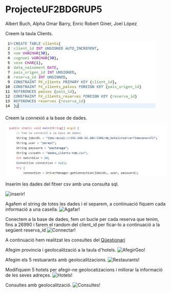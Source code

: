 # ProjecteUF2BDGRUP5
Albert Buch, Alpha Omar Barry, Enric Robert Giner, Joel López

Creem la taula Clients.

![Alt text](https://github.com/Albert-dvn/ProjecteUF2BDGRUP5/blob/main/images/clients.JPG)

Creem la connexió a la base de dades.

![Connexio!](https://github.com/Albert-dvn/ProjecteUF2BDGRUP5/blob/main/images/Connexio.jpg)

Inserim les dades del fitxer csv amb una consulta sql.

![inserir!](https://github.com/Albert-dvn/ProjecteUF2BDGRUP5/blob/main/images//images/Inserir.jpg)

Agafem el string de totes les dades i el separem, a continuació fiquem cada informació a una casella.
![Agafar!](https://github.com/Albert-dvn/ProjecteUF2BDGRUP5/blob/main/images//images/Agafar.jpg)

Conectem a la base de dades, fem un bucle per cada reserva que tenim, fins a 26990 i farem el random del client_id per ficar-lo a continuació a la següent reserva_id
![Connectar!](https://github.com/Albert-dvn/ProjecteUF2BDGRUP5/blob/main/images//images/Connectar.jpg)

A continuació hem realitzat les consultes del [Qüestionari](https://github.com/Albert-dvn/ProjecteUF2BDGRUP5/blob/main/Activitat%20Ac1%20-%20Part%20A.2.sql)

Afegim provincia i geolocalització a la taula d'hotels.
![AfegirGeo!](https://github.com/Albert-dvn/ProjecteUF2BDGRUP5/blob/main/images//images/AfegirGeo.jpg)

Afegim els 5 restuarants amb geolocalitzacions.
![Restaurants!](https://github.com/Albert-dvn/ProjecteUF2BDGRUP5/blob/main/images//images/Restaurants.jpg)

Modifiquem 5 hotels per afegir-ne geolocatizacions i millorar la informació de les seves adreçes.
![Hotels!](https://github.com/Albert-dvn/ProjecteUF2BDGRUP5/blob/main/images//images/Hotels.jpg)

Consultes amb geolocalització.
![Consultes!](https://github.com/Albert-dvn/ProjecteUF2BDGRUP5/blob/main/images//images/Consultes.jpg)
